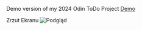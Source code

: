 
Demo version of my 2024 Odin ToDo Project [Demo](https://kjama01.github.io/ToDos/)

Zrzut Ekranu
![Podgląd](https://i.imgur.com/BWquAdt.png)
